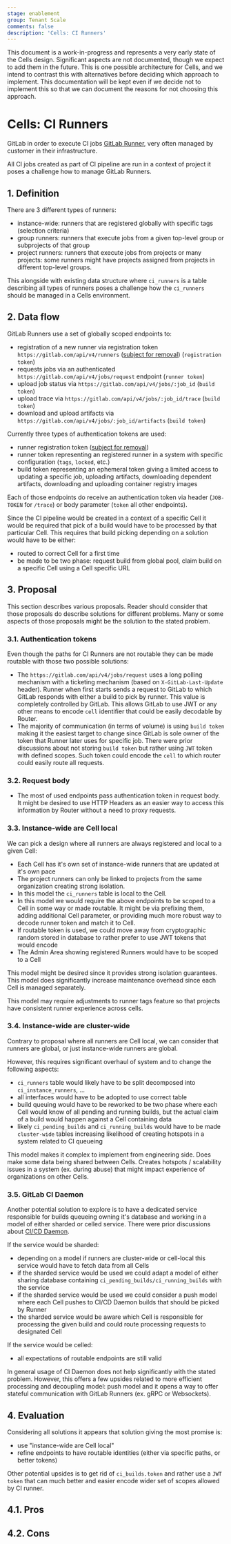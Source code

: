 ```yaml
---
stage: enablement
group: Tenant Scale
comments: false
description: 'Cells: CI Runners'
---
```


This document is a work-in-progress and represents a very early state of the
Cells design. Significant aspects are not documented, though we expect to add
them in the future. This is one possible architecture for Cells, and we intend to
contrast this with alternatives before deciding which approach to implement.
This documentation will be kept even if we decide not to implement this so that
we can document the reasons for not choosing this approach.

# Cells: CI Runners

GitLab in order to execute CI jobs [GitLab Runner](https://gitlab.com/gitlab-org/gitlab-runner/),
very often managed by customer in their infrastructure.

All CI jobs created as part of CI pipeline are run in a context of project
it poses a challenge how to manage GitLab Runners.

## 1. Definition

There are 3 different types of runners:

- instance-wide: runners that are registered globally with specific tags (selection criteria)
- group runners: runners that execute jobs from a given top-level group or subprojects of that group
- project runners: runners that execute jobs from projects or many projects: some runners might
  have projects assigned from projects in different top-level groups.

This alongside with existing data structure where `ci_runners` is a table describing
all types of runners poses a challenge how the `ci_runners` should be managed in a Cells environment.

## 2. Data flow

GitLab Runners use a set of globally scoped endpoints to:

- registration of a new runner via registration token `https://gitlab.com/api/v4/runners`
  ([subject for removal](../runner_tokens/index.md)) (`registration token`)
- requests jobs via an authenticated `https://gitlab.com/api/v4/jobs/request` endpoint (`runner token`)
- upload job status via `https://gitlab.com/api/v4/jobs/:job_id` (`build token`)
- upload trace via `https://gitlab.com/api/v4/jobs/:job_id/trace` (`build token`)
- download and upload artifacts via `https://gitlab.com/api/v4/jobs/:job_id/artifacts` (`build token`)

Currently three types of authentication tokens are used:

- runner registration token ([subject for removal](../runner_tokens/index.md))
- runner token representing an registered runner in a system with specific configuration (`tags`, `locked`, etc.)
- build token representing an ephemeral token giving a limited access to updating a specific
  job, uploading artifacts, downloading dependent artifacts, downloading and uploading
  container registry images

Each of those endpoints do receive an authentication token via header (`JOB-TOKEN` for `/trace`)
or body parameter (`token` all other endpoints).

Since the CI pipeline would be created in a context of a specific Cell it would be required
that pick of a build would have to be processed by that particular Cell. This requires
that build picking depending on a solution would have to be either:

- routed to correct Cell for a first time
- be made to be two phase: request build from global pool, claim build on a specific Cell using a Cell specific URL

## 3. Proposal

This section describes various proposals. Reader should consider that those
proposals do describe solutions for different problems. Many or some aspects
of those proposals might be the solution to the stated problem.

### 3.1. Authentication tokens

Even though the paths for CI Runners are not routable they can be made routable with
those two possible solutions:

- The `https://gitlab.com/api/v4/jobs/request` uses a long polling mechanism with
  a ticketing mechanism (based on `X-GitLab-Last-Update` header). Runner when first
  starts sends a request to GitLab to which GitLab responds with either a build to pick
  by runner. This value is completely controlled by GitLab. This allows GitLab
  to use JWT or any other means to encode `cell` identifier that could be easily
  decodable by Router.
- The majority of communication (in terms of volume) is using `build token` making it
  the easiest target to change since GitLab is sole owner of the token that Runner later
  uses for specific job. There were prior discussions about not storing `build token`
  but rather using `JWT` token with defined scopes. Such token could encode the `cell`
  to which router could easily route all requests.

### 3.2. Request body

- The most of used endpoints pass authentication token in request body. It might be desired
  to use HTTP Headers as an easier way to access this information by Router without
  a need to proxy requests.

### 3.3. Instance-wide are Cell local

We can pick a design where all runners are always registered and local to a given Cell:

- Each Cell has it's own set of instance-wide runners that are updated at it's own pace
- The project runners can only be linked to projects from the same organization
  creating strong isolation.
- In this model the `ci_runners` table is local to the Cell.
- In this model we would require the above endpoints to be scoped to a Cell in some way
  or made routable. It might be via prefixing them, adding additional Cell parameter,
  or providing much more robust way to decode runner token and match it to Cell.
- If routable token is used, we could move away from cryptographic random stored in
  database to rather prefer to use JWT tokens that would encode
- The Admin Area showing registered Runners would have to be scoped to a Cell

This model might be desired since it provides strong isolation guarantees.
This model does significantly increase maintenance overhead since each Cell is managed
separately.

This model may require adjustments to runner tags feature so that projects have consistent runner experience across cells.

### 3.4. Instance-wide are cluster-wide

Contrary to proposal where all runners are Cell local, we can consider that runners
are global, or just instance-wide runners are global.

However, this requires significant overhaul of system and to change the following aspects:

- `ci_runners` table would likely have to be split decomposed into `ci_instance_runners`, ...
- all interfaces would have to be adopted to use correct table
- build queuing would have to be reworked to be two phase where each Cell would know of all pending
  and running builds, but the actual claim of a build would happen against a Cell containing data
- likely `ci_pending_builds` and `ci_running_builds` would have to be made `cluster-wide` tables
  increasing likelihood of creating hotspots in a system related to CI queueing

This model makes it complex to implement from engineering side. Does make some data being shared
between Cells. Creates hotspots / scalability issues in a system (ex. during abuse) that
might impact experience of organizations on other Cells.

### 3.5. GitLab CI Daemon

Another potential solution to explore is to have a dedicated service responsible for builds queueing
owning it's database and working in a model of either sharded or celled service. There were prior
discussions about [CI/CD Daemon](https://gitlab.com/gitlab-org/gitlab/-/issues/19435).

If the service would be sharded:

- depending on a model if runners are cluster-wide or cell-local this service would have to fetch
  data from all Cells
- if the sharded service would be used we could adapt a model of either sharing database containing
  `ci_pending_builds/ci_running_builds` with the service
- if the sharded service would be used we could consider a push model where each Cell pushes to CI/CD Daemon
  builds that should be picked by Runner
- the sharded service would be aware which Cell is responsible for processing the given build and could
  route processing requests to designated Cell

If the service would be celled:

- all expectations of routable endpoints are still valid

In general usage of CI Daemon does not help significantly with the stated problem. However, this offers
a few upsides related to more efficient processing and decoupling model: push model and it opens a way
to offer stateful communication with GitLab Runners (ex. gRPC or Websockets).

## 4. Evaluation

Considering all solutions it appears that solution giving the most promise is:

- use "instance-wide are Cell local"
- refine endpoints to have routable identities (either via specific paths, or better tokens)

Other potential upsides is to get rid of `ci_builds.token` and rather use a `JWT token`
that can much better and easier encode wider set of scopes allowed by CI runner.

## 4.1. Pros

## 4.2. Cons
